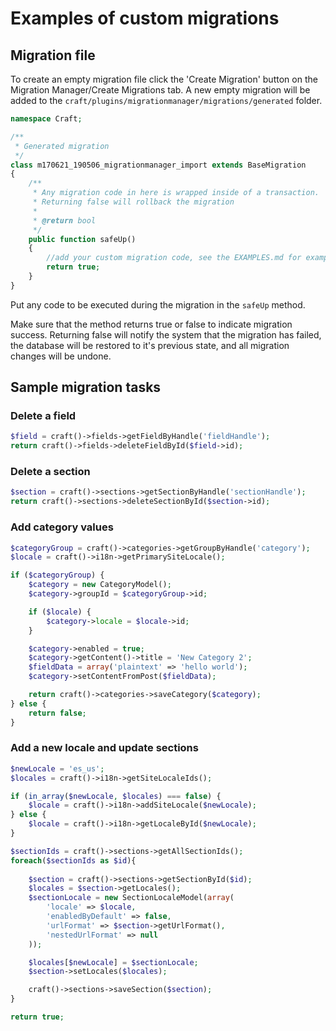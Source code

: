 # Examples of custom migrations

## Migration file

To create an empty migration file click the 'Create Migration' button on the Migration Manager/Create Migrations tab. A new empty migration will be added to the `craft/plugins/migrationmanager/migrations/generated` folder.

```php
namespace Craft;

/**
 * Generated migration
 */
class m170621_190506_migrationmanager_import extends BaseMigration
{
    /**
     * Any migration code in here is wrapped inside of a transaction.
     * Returning false will rollback the migration
     *
     * @return bool
     */
    public function safeUp()
    {
        //add your custom migration code, see the EXAMPLES.md for examples
        return true;
    }
}
```

Put any code to be executed during the migration in the `safeUp` method.

Make sure that the method returns true or false to indicate migration success. Returning false will notify the system that the migration has failed, the database will be restored to it's previous state, and all migration changes will be undone.

## Sample migration tasks

### Delete a field

```php
$field = craft()->fields->getFieldByHandle('fieldHandle');
return craft()->fields->deleteFieldById($field->id);
```

### Delete a section

```php
$section = craft()->sections->getSectionByHandle('sectionHandle');
return craft()->sections->deleteSectionById($section->id);
```

### Add category values

```php
$categoryGroup = craft()->categories->getGroupByHandle('category');
$locale = craft()->i18n->getPrimarySiteLocale();

if ($categoryGroup) {
    $category = new CategoryModel();
    $category->groupId = $categoryGroup->id;

    if ($locale) {
        $category->locale = $locale->id;
    }

    $category->enabled = true;
    $category->getContent()->title = 'New Category 2';
    $fieldData = array('plaintext' => 'hello world');
    $category->setContentFromPost($fieldData);

    return craft()->categories->saveCategory($category);
} else {
    return false;
}
```

### Add a new locale and update sections

```php
$newLocale = 'es_us';
$locales = craft()->i18n->getSiteLocaleIds();

if (in_array($newLocale, $locales) === false) {
    $locale = craft()->i18n->addSiteLocale($newLocale);
} else {
    $locale = craft()->i18n->getLocaleById($newLocale);
}

$sectionIds = craft()->sections->getAllSectionIds();
foreach($sectionIds as $id){
    
    $section = craft()->sections->getSectionById($id);
    $locales = $section->getLocales();
    $sectionLocale = new SectionLocaleModel(array(
        'locale' => $locale,
        'enabledByDefault' => false,
        'urlFormat' => $section->getUrlFormat(),
        'nestedUrlFormat' => null
    ));

    $locales[$newLocale] = $sectionLocale;
    $section->setLocales($locales);

    craft()->sections->saveSection($section);
}

return true;
```